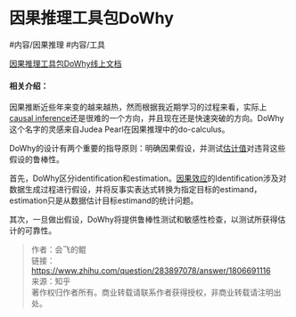 # 因果推理工具包DoWhy

#内容/因果推理 
#内容/工具 

[因果推理工具包DoWhy线上文档](https://microsoft.github.io/dowhy/)

#### 相关介绍：

因果推断近些年来变的越来越热，然而根据我近期学习的过程来看，实际上[causal inference](https://www.zhihu.com/search?q=causal+inference&search_source=Entity&hybrid_search_source=Entity&hybrid_search_extra=%7B%22sourceType%22%3A%22answer%22%2C%22sourceId%22%3A1806691116%7D)还是很难的一个方向，并且现在还是快速突破的方向。DoWhy这个名字的灵感来自Judea Pearl在因果推理中的do-calculus。

  

DoWhy的设计有两个重要的指导原则：明确因果假设，并测试[估计值](https://www.zhihu.com/search?q=%E4%BC%B0%E8%AE%A1%E5%80%BC&search_source=Entity&hybrid_search_source=Entity&hybrid_search_extra=%7B%22sourceType%22%3A%22answer%22%2C%22sourceId%22%3A1806691116%7D)对违背这些假设的鲁棒性。

首先，DoWhy区分identification和estimation。[因果效应](https://www.zhihu.com/search?q=%E5%9B%A0%E6%9E%9C%E6%95%88%E5%BA%94&search_source=Entity&hybrid_search_source=Entity&hybrid_search_extra=%7B%22sourceType%22%3A%22answer%22%2C%22sourceId%22%3A1806691116%7D)的Identification涉及对数据生成过程进行假设，并将反事实表达式转换为指定目标的estimand，estimation只是从数据估计目标estimand的统计问题。

其次，一旦做出假设，DoWhy将提供鲁棒性测试和敏感性检查，以测试所获得估计的可靠性。

  
  
> 作者：会飞的鲲  
> 链接：https://www.zhihu.com/question/283897078/answer/1806691116  
> 来源：知乎  
> 著作权归作者所有。商业转载请联系作者获得授权，非商业转载请注明出处。